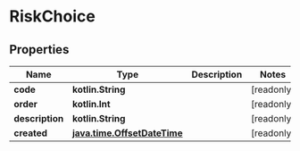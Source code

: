 
# RiskChoice

## Properties
Name | Type | Description | Notes
------------ | ------------- | ------------- | -------------
**code** | **kotlin.String** |  |  [readonly]
**order** | **kotlin.Int** |  |  [readonly]
**description** | **kotlin.String** |  |  [readonly]
**created** | [**java.time.OffsetDateTime**](java.time.OffsetDateTime.md) |  |  [readonly]




